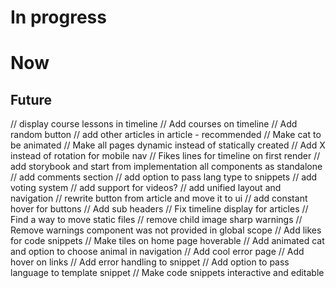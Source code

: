 # In progress

# Now

## Future

// display course lessons in timeline
// Add courses on timeline
// Add random button
// add other articles in article - recommended
// Make cat to be animated
// Make all pages dynamic instead of statically created
// Add X instead of rotation for mobile nav
// Fikes lines for timeline on first render
// add storybook and start from implementation all components as standalone
// add comments section
// add option to pass lang type to snippets
// add voting system
// add support for videos?
// add unified layout and navigation
// rewrite button from article and move it to ui
// add constant hover for buttons
// Add sub headers
// Fix timeline display for articles
// Find a way to move static files
// remove child image sharp warnings
// Remove warnings component was not provided in global scope
// Add likes for code snippets
// Make tiles on home page hoverable
// Add animated cat and option to choose animal in navigation
// Add cool error page
// Add hover on links
// Add error handling to snippet
// Add option to pass language to template snippet
// Make code snippets interactive and editable

